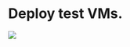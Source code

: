 # Deploy test VMs.
<a href="https://portal.azure.com/#create/Microsoft.Template/uri/https%3A%2F%2Fraw.githubusercontent.com%2Ftimblewitt%2FTimCo%2Fmaster%2FBuild-AD-Domain-Biceps%2Ftimco.bicep" target="_blank">
    <img src="http://aka.ms/deploytoazurebutton"/>
</a>

